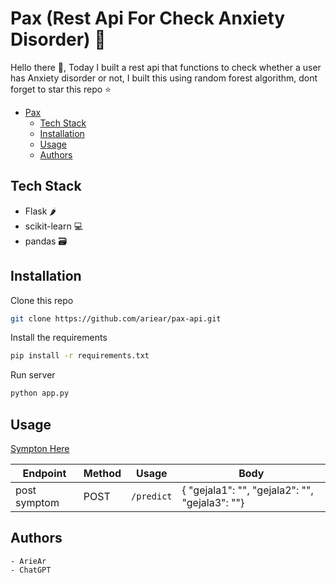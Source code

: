 # Pax (Rest Api For Check Anxiety Disorder) 🏥

Hello there 👋, Today I built a rest api that functions to check whether a user has Anxiety disorder or not, I built this using random forest algorithm, dont forget to star this repo ⭐

- [Pax](#Pax)
  - [Tech Stack](#techstack)
  - [Installation](#installation)
  - [Usage](#usage)
  - [Authors](#authors)

## Tech Stack
 - Flask 🌶
 - scikit-learn 💻
 - pandas 🗃

## Installation

Clone this repo

```sh
git clone https://github.com/ariear/pax-api.git
```

Install the requirements
```sh
pip install -r requirements.txt
```

Run server
```sh
python app.py
```

## Usage

[Sympton Here](https://drive.google.com/file/d/1pFRCoyrVkrcTe5gAGc89LYtbKwKNXTf1/view?usp=sharing)

| Endpoint | Method | Usage | Body |
|----------|-------|-------|-------|
| post symptom | POST | `/predict` | { "gejala1": "", "gejala2": "", "gejala3": ""} |

## Authors
    - ArieAr
    - ChatGPT
